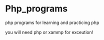 # Php_programs
php programs for learning and practicing php


you will need php or xammp  for exceution!
